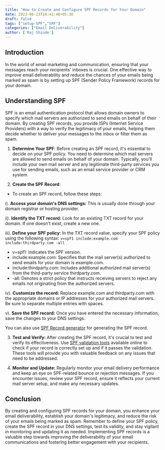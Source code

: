 ```yaml
---
title: "How to Create and Configure SPF Records for Your Domain"
date: 2023-06-23T16:41:48+05:30
draft: false
tags: ["setup-SPF","SPF"]
categories: ["Email Deliverability"]
author: ['Raj Shinde']
---
```


## Introduction
In the world of email marketing and communication, ensuring that your messages reach your recipients' inboxes is crucial. One effective way to improve email deliverability and reduce the chances of your emails being marked as spam is by setting up SPF (Sender Policy Framework) records for your domain.

## Understanding SPF
SPF is an email authentication protocol that allows domain owners to specify which mail servers are authorized to send emails on behalf of their domain. By creating SPF records, you provide ISPs (Internet Service Providers) with a way to verify the legitimacy of your emails, helping them decide whether to deliver your messages to the inbox or filter them as spam.

1. **Determine Your SPF**:
    Before creating an SPF record, it's essential to decide on your SPF policy. You need to determine which mail servers are allowed to send emails on behalf of your domain. Typically, you'll include your own mail server and any legitimate third-party services you use for sending emails, such as an email service provider or CRM system.

2. **Create the SPF Record**:
- To create an SPF record, follow these steps:

i). **Access your domain's DNS settings:** This is usually done through your domain registrar or hosting provider.

ii). **Identify the TXT record:** Look for an existing TXT record for your domain. If one doesn't exist, create a new one.

iii). **Define your SPF policy:** In the TXT record value, specify your SPF policy using the following syntax:
   `v=spf1 include:example.com include:thirdparty.com -all`
   - v=spf1: Indicates the SPF version.
   - include:example.com: Specifies that the mail server(s) authorized to send emails for your domain is example.com.
   - include:thirdparty.com: Includes additional authorized mail server(s) from the third-party service thirdparty.com.
   - -all: Denotes a strict policy that instructs receiving servers to reject any emails not originating from the authorized servers.
   
iv). **Customize the record:** Replace example.com and thirdparty.com with the appropriate domains or IP addresses for your authorized mail servers. Be sure to separate multiple entries with spaces.

v). **Save the SPF record:** Once you have entered the necessary information, save the changes to your DNS settings.

You can also use [SPF Record generator](https://emaildojo.io/spf-record-generator) for generating the SPF record.


3. **Test and Verify:**
After creating the SPF record, it's crucial to test and verify its effectiveness. Use [SPF validation tools](https://emaildojo.io/spf-record-checker) available online to check if your record is correctly set up and if it passes the validation. These tools will provide you with valuable feedback on any issues that need to be addressed.

4. **Monitor and Update:**
Regularly monitor your email delivery performance and keep an eye on SPF-related bounce or rejection messages. If you encounter issues, review your SPF record, ensure it reflects your current mail server setup, and make any necessary updates.

## Conclusion
By creating and configuring SPF records for your domain, you enhance your email deliverability, establish your domain's legitimacy, and reduce the risk of your emails being marked as spam. Remember to define your SPF policy, create the SPF record in your DNS settings, test its validity, and stay vigilant in monitoring and updating it as needed. Implementing SPF records is a valuable step towards improving the deliverability of your email communications and fostering better engagement with your recipients.
